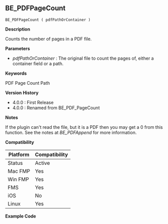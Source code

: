 ## BE_PDFPageCount

    BE_PDFPageCount ( pdfPathOrContainer )

**Description**  

Counts the number of pages in a PDF file.

**Parameters**

* *pdfPathOrContainer* : The original file to count the pages of, either a container field or a path.

**Keywords**  

PDF Page Count Path

**Version History**

* 4.0.0 : First Release
* 4.0.0 : Renamed from BE_PDF_PageCount

**Notes**

If the plugin can't read the file, but it is a PDF then you may get a 0 from this function.  See the notes at *BE_PDFAppend* for more information.

**Compatibility** 

| Platform | Compatibility |
|-----------|-----------|
| Status | Active |  
| Mac FMP | Yes  |  
| Win FMP | Yes  |  
| FMS | Yes  |  
| iOS | No  |  
| Linux | Yes  |  

**Example Code**
